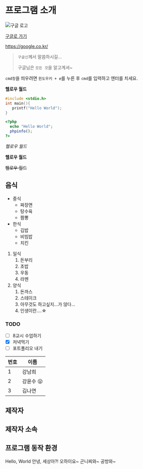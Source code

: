 # 프로그램 소개
![구글 로고](https://www.google.com/images/branding/googlelogo/1x/googlelogo_color_272x92dp.png)

[구글로 가기](https://google.co.kr/)

https://google.co.kr/

> `구글신`께서 말씀하시길... 
> 
> 구글님은 `모든 것`을 알고계셔~

`cmd창`을 띄우려면 `윈도우키 + e`를 누른 후 `cmd`를 입력하고 엔터를 치세요.

**헬로우 월드**

```c
#include <stdio.h>
int main(){
   printf("Hello World");
}
```
```php
<?php
  echo "Hello World";
  phpinfo();
?>
```


*헬로우 월드*

__헬로우 월드__

~~헬로우 월드~~


## 음식
* 중식
  * 짜장면
  * 탕수육
  * 짬뽕
* 한식
  * 김밥
  * 비빔밥
  * 치킨
1. 일식 
   1. 돈부리
   1. 초밥
   1. 우동
   1. 라멘
1. 양식
   1. 돈까스
   1. 스테이크
   1. 아무것도 하고싶지...가 않다...
   1. 인생이란....☆

### TODO
- [ ] 8교시 수업하기
- [x] 저녁먹기
- [ ] 포트폴리오 내기 

번호 | 이름
--- | ---
1 | 강남희
2 | 강윤수 :stuck_out_tongue:
3 | 김나연 


## 제작자

## 제작자 소속

## 프로그램 동작 환경 


Hello, World
안녕, 세상아?!
오하이요~
곤니찌와~
공방와~
